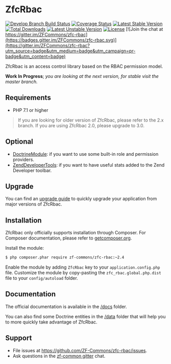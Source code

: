 # ZfcRbac

[![Develop Branch Build Status](https://travis-ci.org/ZF-Commons/zfc-rbac.svg?branch=develop)](http://travis-ci.org/ZF-Commons/zfc-rbac)
[![Coverage Status](https://coveralls.io/repos/github/ZF-Commons/zfc-rbac/badge.svg?branch=develop)](https://coveralls.io/github/ZF-Commons/zfc-rbac?branch=develop)
[![Latest Stable Version](https://poser.pugx.org/zf-commons/zfc-rbac/v/stable)](https://packagist.org/packages/zf-commons/zfc-rbac)
[![Total Downloads](https://poser.pugx.org/zf-commons/zfc-rbac/downloads)](https://packagist.org/packages/zf-commons/zfc-rbac)
[![Latest Unstable Version](https://poser.pugx.org/zf-commons/zfc-rbac/v/unstable)](https://packagist.org/packages/zf-commons/zfc-rbac)
[![License](https://poser.pugx.org/zf-commons/zfc-rbac/license)](https://packagist.org/packages/zf-commons/zfc-rbac)
[![Join the chat at https://gitter.im/ZFCommons/zfc-rbac](https://badges.gitter.im/ZFCommons/zfc-rbac.svg)](https://gitter.im/ZFCommons/zfc-rbac?utm_source=badge&utm_medium=badge&utm_campaign=pr-badge&utm_content=badge)

ZfcRbac is an access control library based on the RBAC permission model.

**Work In Progress**; *you are looking at the next version, for stable visit the master branch.*

## Requirements

- PHP 7.1 or higher

> If you are looking for older version of ZfcRbac, please refer to the 2.x branch.
> If you are using ZfcRbac 2.0, please upgrade to 3.0.

## Optional

- [DoctrineModule](https://github.com/doctrine/DoctrineModule): if you want to use some built-in role and permission providers.
- [ZendDeveloperTools](https://github.com/zendframework/ZendDeveloperTools): if you want to have useful stats added to
the Zend Developer toolbar.

## Upgrade

You can find an [upgrade guide](UPGRADE.md) to quickly upgrade your application from major versions of ZfcRbac.

## Installation

ZfcRbac only officially supports installation through Composer. For Composer documentation, please refer to
[getcomposer.org](http://getcomposer.org/).

Install the module:

```sh
$ php composer.phar require zf-commons/zfc-rbac:~2.4
```

Enable the module by adding `ZfcRbac` key to your `application.config.php` file. Customize the module by copy-pasting
the `zfc_rbac.global.php.dist` file to your `config/autoload` folder.

## Documentation

The official documentation is available in the [/docs](/docs) folder.

You can also find some Doctrine entities in the [/data](/data) folder that will help you to more quickly take advantage
of ZfcRbac.

## Support

- File issues at https://github.com/ZF-Commons/zfc-rbac/issues.
- Ask questions in the [zf-common gitter](https://gitter.im/prolic/zfc-rbac) chat.
